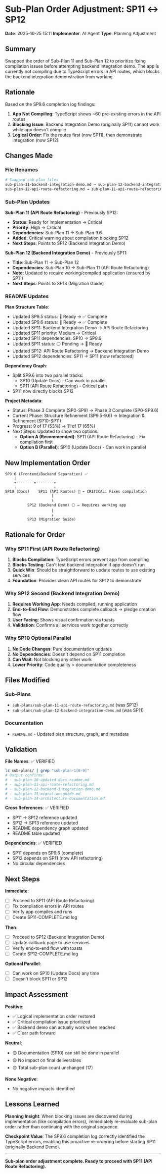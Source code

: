 # Sub-Plan Order Adjustment: SP11 ↔ SP12

**Date**: 2025-10-25 15:11
**Implementer**: AI Agent
**Type**: Planning Adjustment

## Summary

Swapped the order of Sub-Plan 11 and Sub-Plan 12 to prioritize fixing compilation issues before attempting backend integration demo. The app is currently not compiling due to TypeScript errors in API routes, which blocks the backend integration demonstration from working.

## Rationale

Based on the SP9.6 completion log findings:

1. **App Not Compiling**: TypeScript shows ~60 pre-existing errors in the API routes
2. **Blocking Issue**: Backend Integration Demo (originally SP11) cannot work while app doesn't compile
3. **Logical Order**: Fix the routes first (now SP11), then demonstrate integration (now SP12)

## Changes Made

### File Renames

```bash
# Swapped sub-plan files
sub-plan-11-backend-integration-demo.md → sub-plan-12-backend-integration-demo.md
sub-plan-12-api-route-refactoring.md → sub-plan-11-api-route-refactoring.md
```

### Sub-Plan Updates

**Sub-Plan 11 (API Route Refactoring)** - Previously SP12:
- **Status**: Ready for Implementation → Critical
- **Priority**: High → Critical  
- **Dependencies**: Sub-Plan 11 → Sub-Plan 9.6
- **Added**: Critical warning about compilation blocking SP12
- **Next Steps**: Points to SP12 (Backend Integration Demo)

**Sub-Plan 12 (Backend Integration Demo)** - Previously SP11:
- **Title**: Sub-Plan 11 → Sub-Plan 12
- **Dependencies**: Sub-Plan 10 → Sub-Plan 11 (API Route Refactoring)
- **Note**: Updated to require working/compiled application (ensured by SP11)
- **Next Steps**: Points to SP13 (Migration Guide)

### README Updates

**Plan Structure Table**:
- Updated SP9.5 status: 🔵 Ready → ✅ Complete
- Updated SP9.6 status: 🔵 Ready → ✅ Complete
- Updated SP11: Backend Integration Demo → API Route Refactoring
- Updated SP11 priority: Medium → Critical
- Updated SP11 dependencies: SP10 → SP9.6
- Updated SP11 status: ⚪ Pending → 🔵 Ready
- Updated SP12: API Route Refactoring → Backend Integration Demo
- Updated SP12 dependencies: SP11 → SP11 (now refactored)

**Dependency Graph**:
- Split SP9.6 into two parallel tracks:
  - SP10 (Update Docs) - Can work in parallel
  - SP11 (API Route Refactoring) - Critical path
- SP11 now directly blocks SP12

**Project Metadata**:
- Status: Phase 3 Complete (SP0-SP9) → Phase 3 Complete (SP0-SP9.6)
- Current Phase: Structure Refinement (SP9.5-9.6) → Integration & Refinement (SP10-SP11)
- Progress: 9 of 17 (53%) → 11 of 17 (65%)
- Next Steps: Updated to show two options:
  - **Option A (Recommended)**: SP11 (API Route Refactoring) - Fix compilation first
  - **Option B (Parallel)**: SP10 (Update Docs) - Can work in parallel

## New Implementation Order

```
SP9.6 (Frontend/Backend Separation) ✅
    |
    +--------+--------+
    ↓                 ↓
SP10 (Docs)    SP11 (API Routes) 🔵 ← CRITICAL: Fixes compilation
                     |
                     ↓
          SP12 (Backend Demo) ⚪ ← Requires working app
                     |
                     ↓
          SP13 (Migration Guide)
```

## Rationale for Order

### Why SP11 First (API Route Refactoring)
1. **Blocks Compilation**: TypeScript errors prevent app from compiling
2. **Blocks Testing**: Can't test backend integration if app doesn't run
3. **Quick Win**: Should be straightforward to update routes to use existing services
4. **Foundation**: Provides clean API routes for SP12 to demonstrate

### Why SP12 Second (Backend Integration Demo)
1. **Requires Working App**: Needs compiled, running application
2. **End-to-End Flow**: Demonstrates complete callback → pledge creation flow
3. **User Facing**: Shows visual confirmation via toasts
4. **Validation**: Confirms all services work together correctly

### Why SP10 Optional Parallel
1. **No Code Changes**: Pure documentation updates
2. **No Dependencies**: Doesn't depend on SP11 completion
3. **Can Wait**: Not blocking any other work
4. **Lower Priority**: Code quality > documentation completeness

## Files Modified

### Sub-Plans
- `sub-plans/sub-plan-11-api-route-refactoring.md` (was SP12)
- `sub-plans/sub-plan-12-backend-integration-demo.md` (was SP11)

### Documentation
- `README.md` - Updated plan structure, graph, and metadata

## Validation

**File Names**: ✅ VERIFIED
```bash
ls sub-plans/ | grep "sub-plan-1[0-9]"
# Output confirms:
# - sub-plan-10-updated-docs-readme.md
# - sub-plan-11-api-route-refactoring.md
# - sub-plan-12-backend-integration-demo.md
# - sub-plan-13-migration-guide.md
# - sub-plan-14-architecture-documentation.md
```

**Cross References**: ✅ VERIFIED
- SP11 → SP12 reference updated
- SP12 → SP13 reference updated
- README dependency graph updated
- README table updated

**Dependencies**: ✅ VERIFIED
- SP11 depends on SP9.6 (complete)
- SP12 depends on SP11 (now API refactoring)
- No circular dependencies

## Next Steps

**Immediate**:
- [ ] Proceed to SP11 (API Route Refactoring)
- [ ] Fix compilation errors in API routes
- [ ] Verify app compiles and runs
- [ ] Create SP11-COMPLETE.md log

**Then**:
- [ ] Proceed to SP12 (Backend Integration Demo)
- [ ] Update callback page to use services
- [ ] Verify end-to-end flow with toasts
- [ ] Create SP12-COMPLETE.md log

**Optional Parallel**:
- [ ] Can work on SP10 (Update Docs) any time
- [ ] Doesn't block SP11 or SP12

## Impact Assessment

**Positive**:
- ✅ Logical implementation order restored
- ✅ Critical compilation issue prioritized
- ✅ Backend demo can actually work when reached
- ✅ Clear path forward

**Neutral**:
- 🟡 Documentation (SP10) can still be done in parallel
- 🟡 No impact on final deliverables
- 🟡 Total sub-plan count unchanged (17)

**None Negative**:
- No negative impacts identified

## Lessons Learned

**Planning Insight**: When blocking issues are discovered during implementation (like compilation errors), immediately re-evaluate sub-plan order rather than continuing with the original sequence.

**Checkpoint Value**: The SP9.6 completion log correctly identified the TypeScript errors, enabling this proactive re-ordering before starting SP11 (originally Backend Demo).

---

**Sub-plan order adjustment complete. Ready to proceed with SP11 (API Route Refactoring).**


